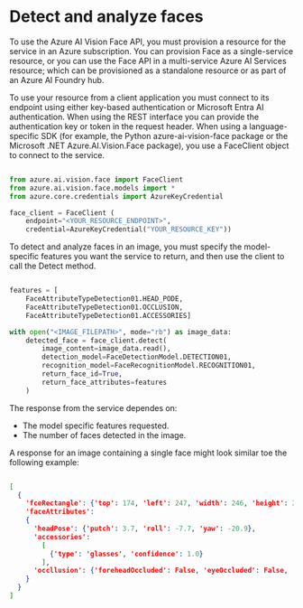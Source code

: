 # Detect and analyze faces

To use the Azure AI Vision Face API, you must provision a resource for the service in an Azure subscription. You can provision Face as a single-service resource, or you can use the Face API in a multi-service Azure AI Services resource; which can be provisioned as a standalone resource or as part of an Azure AI Foundry hub.

To use your resource from a client application you must connect to its endpoint using either key-based authentication or Microsoft Entra AI authentication. When using the REST interface you can provide the authentication key or token in the request header. When using a language-specific SDK (for example, the Python azure-ai-vision-face package or the Microsoft .NET Azure.AI.Vision.Face package), you use a FaceClient object to connect to the service.

```python

from azure.ai.vision.face import FaceClient
from azure.ai.vision.face.models import *
from azure.core.credentials import AzureKeyCredential

face_client = FaceClient (
    endpoint="<YOUR_RESOURCE_ENDPOINT>",
    credential=AzureKeyCredential("YOUR_RESOURCE_KEY"))

```

To detect and analyze faces in an image, you must specify the model-specific features you want the service to return, and then use the client to call the Detect method.

```python

features = [
    FaceAttributeTypeDetection01.HEAD_PODE,
    FaceAttributeTypeDetection01.OCCLUSION,
    FaceAttributeTypeDetection01.ACCESSORIES]

with open("<IMAGE_FILEPATH>", mode="rb") as image_data:
    detected_face = face_client.detect(
        image_content=image_data.read(),
        detection_model=FaceDetectionModel.DETECTION01,
        recognition_model=FaceRecognitionModel.RECOGNITION01,
        return_face_id=True,
        return_face_attributes=features
    )

```

The response from the service dependes on:

- The model specific features requested.
- The number of faces detected in the image.

A response for an image containing a single face might look similar toe the following example:

```json

[
  {
    'fceRectangle': {'top': 174, 'left': 247, 'width': 246, 'height': 246},
    'faceAttributes':
    {
      'headPose': {'putch': 3.7, 'roll': -7.7, 'yaw': -20.9},
      'accessories':
        [
          {'type': 'glasses', 'confidence': 1.0}
        ],
      'occllusion': {'foreheadOccluded': False, 'eyeOccluded': False, 'mouthOccluded': False}
    }
  }
]

```

